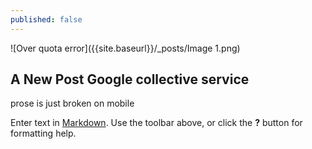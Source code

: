 ```yaml
---
published: false
---
```




![Over quota error]({{site.baseurl}}/_posts/Image 1.png)
## A New Post Google collective service
prose is just broken on mobile

Enter text in [Markdown](http://daringfireball.net/projects/markdown/). Use the toolbar above, or click the **?** button for formatting help.
